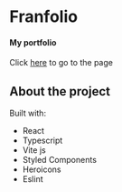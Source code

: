 # Franfolio

 #### My portfolio
 
 Click [here](https://franfolio.vercel.app) to go to the page
 
 ## About the project
 
 Built with: 
 - React
 - Typescript
 - Vite js
 - Styled Components
 - Heroicons
 - Eslint
